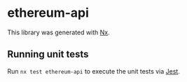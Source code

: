 # ethereum-api

This library was generated with [Nx](https://nx.dev).

## Running unit tests

Run `nx test ethereum-api` to execute the unit tests via [Jest](https://jestjs.io).
